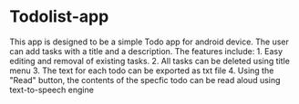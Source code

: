 # Todolist-app
This app is designed to be a simple Todo app for android device. 
The user can add tasks with a title and a description. 
The features include:
    1. Easy editing and removal of existing tasks.
    2. All tasks can be deleted using title menu
    3. The text for each todo can be exported as txt file
    4. Using the "Read" button, the contents of the specfic todo can be read aloud using text-to-speech engine

